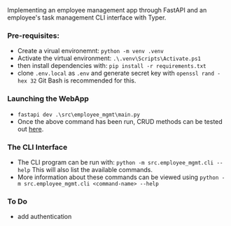 Implementing an employee management app through FastAPI and an employee's task management CLI interface with Typer.

### Pre-requisites:

- Create a virual environemnt: `python -m venv .venv`
- Activate the virtual environment: `.\.venv\Scripts\Activate.ps1 `
- then install dependencies with: `pip install -r requirements.txt`
- clone `.env.local` as `.env` and generate secret key with `openssl rand -hex 32` Git Bash is recommended for this.

### Launching the WebApp

- `fastapi dev .\src\employee_mgmt\main.py`
- Once the above command has been run, CRUD methods can be tested out [here](http://127.0.0.1:8000/docs).

### The CLI Interface

- The CLI program can be run with: `python -m src.employee_mgmt.cli --help` This will also list the available commands.
- More information about these commands can be viewed using `python -m src.employee_mgmt.cli <command-name> --help`

### To Do

- add authentication
